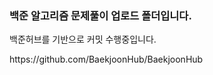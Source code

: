 ### 백준 알고리즘 문제풀이 업로드 폴더입니다.

<p>백준허브를 기반으로 커밋 수행중입니다.</p>
<p>https://github.com/BaekjoonHub/BaekjoonHub</p>
